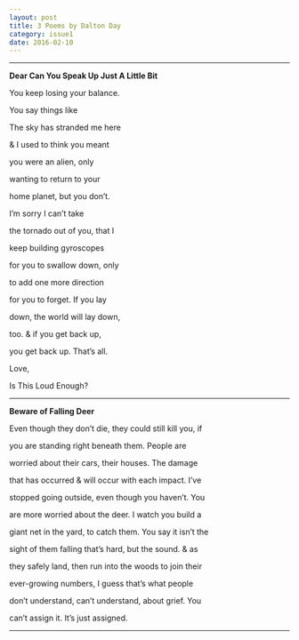 ```yaml
---
layout: post
title: 3 Poems by Dalton Day
category: issue1
date: 2016-02-10
---
```


___

**Dear Can You Speak Up Just A Little Bit**

You keep losing your balance.

You say things like

The sky has stranded me here

& I used to think you meant

you were an alien, only

wanting to return to your 

home planet, but you don’t.

I’m sorry I can’t take

the tornado out of you, that I

keep building gyroscopes

for you to swallow down, only

to add one more direction 

for you to forget. If you lay

down, the world will lay down,

too. & if you get back up,

you get back up. That’s all.

Love,

Is This Loud Enough?

___

**Beware of Falling Deer**

<style>
p {
	max-width: 500px;
    text-align: justify;
}
</style>

<p>Even though they don’t die, they could still kill you, if 

you are standing right beneath them. People are 

worried about their cars, their houses. The damage 

that has occurred &amp; will occur with each impact. I’ve 

stopped going outside, even though you haven’t. You 

are more worried about the deer. I watch you build a 

giant net in the yard, to catch them. You say it isn’t the 

sight of them falling that’s hard, but the sound. &amp; as 

they safely land, then run into the woods to join their 

ever-growing numbers, I guess that’s what people 

don’t understand, can’t understand, about grief. You 

can’t assign it. It’s just assigned.</p>

___

